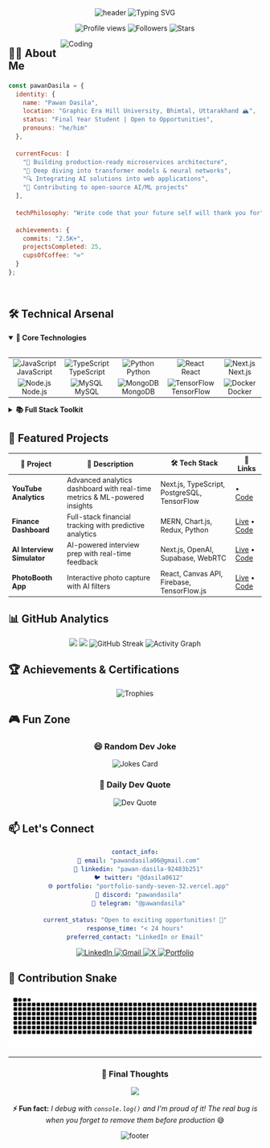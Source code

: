 <div align="center">
  
  <!-- Animated Header -->
  <img src="https://capsule-render.vercel.app/api?type=waving&color=gradient&customColorList=0,2,2,5,30&height=200&section=header&text=Pawan%20Dasila&fontSize=70&fontAlignY=35&animation=twinkling&desc=Full%20Stack%20Developer%20%7C%20AI/ML%20Enthusiast&descAlignY=55&descSize=20" alt="header" />
  
  <!-- Typing Animation -->
  <img src="https://readme-typing-svg.herokuapp.com?font=Fira+Code&size=22&pause=1000&color=00F7F7&center=true&vCenter=true&random=false&width=600&lines=Building+Scalable+Web+Applications+🚀;Exploring+AI+%26+Machine+Learning+🤖;Creating+Intelligent+Solutions+💡;Open+Source+Contributor+🌟" alt="Typing SVG" />
  
  <!-- Profile Views & Social Badges -->
  <p>
    <img src="https://komarev.com/ghpvc/?username=pawandasila&label=Profile%20Views&color=blueviolet&style=for-the-badge" alt="Profile views" />
    <img src="https://img.shields.io/github/followers/pawandasila?label=Followers&style=for-the-badge&color=ff69b4" alt="Followers" />
    <img src="https://img.shields.io/github/stars/pawandasila?label=Stars&style=for-the-badge&color=gold" alt="Stars" />
  </p>
  
</div>

<!-- About Section with Animation -->
<img align="right" alt="Coding" width="400" src="https://user-images.githubusercontent.com/74038190/229223263-cf2e4b07-2615-4f87-9c38-e37600f8381a.gif">

## 👨‍💻 About Me

```javascript
const pawanDasila = {
  identity: {
    name: "Pawan Dasila",
    location: "Graphic Era Hill University, Bhimtal, Uttarakhand 🏔️",
    status: "Final Year Student | Open to Opportunities",
    pronouns: "he/him"
  },
  
  currentFocus: [
    "🔭 Building production-ready microservices architecture",
    "🌱 Deep diving into transformer models & neural networks",
    "🔍 Integrating AI solutions into web applications",
    "👯 Contributing to open-source AI/ML projects"
  ],
  
  techPhilosophy: "Write code that your future self will thank you for",
  
  achievements: {
    commits: "2.5K+",
    projectsCompleted: 25,
    cupsOfCoffee: "∞"
  }
};
```

<br clear="right"/>

## 🛠️ Technical Arsenal

<details open>
<summary><b>🎯 Core Technologies</b></summary>
<br>

<table align="center">
  <tr>
    <td align="center" width="150">
      <img src="https://techstack-generator.vercel.app/js-icon.svg" alt="JavaScript" width="65" height="65" />
      <br>JavaScript
    </td>
    <td align="center" width="150">
      <img src="https://techstack-generator.vercel.app/ts-icon.svg" alt="TypeScript" width="65" height="65" />
      <br>TypeScript
    </td>
    <td align="center" width="150">
      <img src="https://techstack-generator.vercel.app/python-icon.svg" alt="Python" width="65" height="65" />
      <br>Python
    </td>
    <td align="center" width="150">
      <img src="https://techstack-generator.vercel.app/react-icon.svg" alt="React" width="65" height="65" />
      <br>React
    </td>
    <td align="center" width="150">
      <img src="https://skillicons.dev/icons?i=nextjs" alt="Next.js" width="65" height="65" />
      <br>Next.js
    </td>
  </tr>
  <tr>
    <td align="center" width="150">
      <img src="https://skillicons.dev/icons?i=nodejs" alt="Node.js" width="65" height="65" />
      <br>Node.js
    </td>
    <td align="center" width="150">
      <img src="https://techstack-generator.vercel.app/mysql-icon.svg" alt="MySQL" width="65" height="65" />
      <br>MySQL
    </td>
    <td align="center" width="150">
      <img src="https://skillicons.dev/icons?i=mongodb" alt="MongoDB" width="65" height="65" />
      <br>MongoDB
    </td>
    <td align="center" width="150">
      <img src="https://skillicons.dev/icons?i=tensorflow" alt="TensorFlow" width="65" height="65" />
      <br>TensorFlow
    </td>
    <td align="center" width="150">
      <img src="https://techstack-generator.vercel.app/docker-icon.svg" alt="Docker" width="65" height="65" />
      <br>Docker
    </td>
  </tr>
</table>

</details>

<details>
<summary><b>📚 Full Stack Toolkit</b></summary>
<br>

#### Frontend Magic ✨
![React](https://img.shields.io/badge/React-20232A?style=for-the-badge&logo=react&logoColor=61DAFB)
![Next.js](https://img.shields.io/badge/Next.js-000000?style=for-the-badge&logo=nextdotjs&logoColor=white)
![TypeScript](https://img.shields.io/badge/TypeScript-007ACC?style=for-the-badge&logo=typescript&logoColor=white)
![Tailwind CSS](https://img.shields.io/badge/Tailwind_CSS-38B2AC?style=for-the-badge&logo=tailwind-css&logoColor=white)
![Redux](https://img.shields.io/badge/Redux-593D88?style=for-the-badge&logo=redux&logoColor=white)
![Framer Motion](https://img.shields.io/badge/Framer_Motion-0055FF?style=for-the-badge&logo=framer&logoColor=white)

#### Backend Powers 🚀
![Node.js](https://img.shields.io/badge/Node.js-339933?style=for-the-badge&logo=nodedotjs&logoColor=white)
![Express.js](https://img.shields.io/badge/Express.js-000000?style=for-the-badge&logo=express&logoColor=white)
![GraphQL](https://img.shields.io/badge/GraphQL-E10098?style=for-the-badge&logo=graphql&logoColor=white)
![Socket.io](https://img.shields.io/badge/Socket.io-010101?style=for-the-badge&logo=socket.io&logoColor=white)

#### Database & Cloud ☁️
![MongoDB](https://img.shields.io/badge/MongoDB-4EA94B?style=for-the-badge&logo=mongodb&logoColor=white)
![PostgreSQL](https://img.shields.io/badge/PostgreSQL-316192?style=for-the-badge&logo=postgresql&logoColor=white)
![Firebase](https://img.shields.io/badge/Firebase-FFCA28?style=for-the-badge&logo=firebase&logoColor=black)
![Supabase](https://img.shields.io/badge/Supabase-3ECF8E?style=for-the-badge&logo=supabase&logoColor=white)
![Convex](https://img.shields.io/badge/Convex-EE342F?style=for-the-badge&logo=convex&logoColor=white)
![Neon](https://img.shields.io/badge/Neon_DB-00E599?style=for-the-badge&logo=postgresql&logoColor=white)

#### AI & Machine Learning 🤖
![TensorFlow](https://img.shields.io/badge/TensorFlow-FF6F00?style=for-the-badge&logo=tensorflow&logoColor=white)
![PyTorch](https://img.shields.io/badge/PyTorch-EE4C2C?style=for-the-badge&logo=pytorch&logoColor=white)
![Scikit-Learn](https://img.shields.io/badge/ScikitLearn-F7931E?style=for-the-badge&logo=scikit-learn&logoColor=white)
![Pandas](https://img.shields.io/badge/Pandas-150458?style=for-the-badge&logo=pandas&logoColor=white)
![NumPy](https://img.shields.io/badge/NumPy-013243?style=for-the-badge&logo=numpy&logoColor=white)

</details>

## 🚀 Featured Projects

<div align="center">
  
| 🎯 Project | 📝 Description | 🛠️ Tech Stack | 🔗 Links |
|------------|----------------|---------------|----------|
| **YouTube Analytics** | Advanced analytics dashboard with real-time metrics & ML-powered insights | Next.js, TypeScript, PostgreSQL, TensorFlow  | • [Code](https://github.com/Pawandasila/youtube-analytics) |
| **Finance Dashboard** | Full-stack financial tracking with predictive analytics | MERN, Chart.js, Redux, Python | [Live](https://finance-dashboard-frontend-beta.vercel.app/) • [Code](https://github.com/Pawandasila/finance-dashboard-frontend) |
| **AI Interview Simulator** | AI-powered interview prep with real-time feedback | Next.js, OpenAI, Supabase, WebRTC | [Live](https://ai-interview-liart-five.vercel.app/) • [Code](https://github.com/Pawandasila/ai-interview) |
| **PhotoBooth App** | Interactive photo capture with AI filters | React, Canvas API, Firebase, TensorFlow.js | [Live](https://photobooth-one-tau.vercel.app/) • [Code](https://github.com/Pawandasila/photobooth) |

</div>

## 📊 GitHub Analytics

<div align="center">
  
  <!-- GitHub Stats Cards -->
  <img height="180em" src="https://github-readme-stats-eight-theta.vercel.app/api?username=pawandasila&show_icons=true&theme=tokyonight&include_all_commits=true&count_private=true&hide_border=true&bg_color=0D1117"/>
  <img height="180em" src="https://github-readme-stats-eight-theta.vercel.app/api/top-langs/?username=pawandasila&layout=compact&langs_count=10&theme=tokyonight&hide_border=true&bg_color=0D1117"/>
  
  <!-- GitHub Streak Stats -->
  <img src="https://github-readme-streak-stats.herokuapp.com/?user=pawandasila&theme=tokyonight&hide_border=true&background=0D1117&stroke=58A6FF&ring=58A6FF&fire=FF9000&currStreakLabel=58A6FF" alt="GitHub Streak" />
  
  <!-- Activity Graph -->
  <img src="https://github-readme-activity-graph.vercel.app/graph?username=pawandasila&theme=tokyo-night&hide_border=true&bg_color=0D1117&color=58A6FF&line=58A6FF&point=FFFFFF" alt="Activity Graph" />
  
</div>

## 🏆 Achievements & Certifications

<div align="center">
  
  <!-- Trophy Display -->
  ![Trophies](https://github-profile-trophy.vercel.app/?username=pawandasila&theme=tokyonight&no-frame=true&row=1&column=7&margin-w=15&margin-h=15)

  
</div>

</div>

## 🎮 Fun Zone

<div align="center">
  
  ### 😄 Random Dev Joke
  <img src="https://readme-jokes.vercel.app/api?theme=tokyonight&hideBorder=true" alt="Jokes Card" />
  
  ### 🎯 Daily Dev Quote
  <img src="https://quotes-github-readme.vercel.app/api?type=horizontal&theme=tokyonight" alt="Dev Quote" />
  
</div>

## 📫 Let's Connect

<div align="center">

```yaml
contact_info:
  📧 email: "pawandasila06@gmail.com"
  💼 linkedin: "pawan-dasila-92483b251"
  🐦 twitter: "@dasila0612"
  🌐 portfolio: "portfolio-sandy-seven-32.vercel.app"
  💬 discord: "pawandasila"
  📱 telegram: "@pawandasila"
  
current_status: "Open to exciting opportunities! 🚀"
response_time: "< 24 hours"
preferred_contact: "LinkedIn or Email"
```

<p>
  <a href="https://linkedin.com/in/pawan-dasila-92483b251/" target="_blank">
    <img src="https://img.shields.io/badge/LinkedIn-0A66C2?style=for-the-badge&logo=linkedin&logoColor=white" alt="LinkedIn"/>
  </a>
  <a href="mailto:pawandasila06@gmail.com">
    <img src="https://img.shields.io/badge/Gmail-EA4335?style=for-the-badge&logo=gmail&logoColor=white" alt="Gmail"/>
  </a>
  <a href="https://x.com/dasila0612" target="_blank">
    <img src="https://img.shields.io/badge/X_(Twitter)-000000?style=for-the-badge&logo=x&logoColor=white" alt="X"/>
  </a>
  <a href="https://portfolio-sandy-seven-32.vercel.app/" target="_blank">
    <img src="https://img.shields.io/badge/Portfolio-FF5722?style=for-the-badge&logo=google-chrome&logoColor=white" alt="Portfolio"/>
  </a>
</p>

</div>

## 🐍 Contribution Snake

<div align="center">
  <picture>
    <source media="(prefers-color-scheme: dark)" srcset="https://raw.githubusercontent.com/platane/platane/output/github-contribution-grid-snake-dark.svg">
    <source media="(prefers-color-scheme: light)" srcset="https://raw.githubusercontent.com/platane/platane/output/github-contribution-grid-snake.svg">
    <img alt="github contribution grid snake animation" src="https://raw.githubusercontent.com/platane/platane/output/github-contribution-grid-snake.svg">
  </picture>
</div>

---

<div align="center">
  
  ### 💭 Final Thoughts
  
  <img src="https://img.shields.io/badge/Status-Building_Amazing_Things-success?style=for-the-badge&logo=rocket&logoColor=white" />
  
  **⚡ Fun fact:** *I debug with `console.log()` and I'm proud of it! The real bug is when you forget to remove them before production* 😅
  
  <img src="https://capsule-render.vercel.app/api?type=waving&color=gradient&customColorList=0,2,2,5,30&height=100&section=footer&animation=twinkling" alt="footer" />
  
</div>
